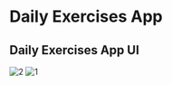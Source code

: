 # Daily Exercises App 






## Daily Exercises App  UI

![2](https://github.com/hamimahamedornab/Daily-Exercises/assets/75578573/9cc57fe9-92c0-42b8-9567-0cb72918f105)
![1](https://github.com/hamimahamedornab/Daily-Exercises/assets/75578573/127d1c9c-d33d-4043-a30c-bb72eb821e8f)


